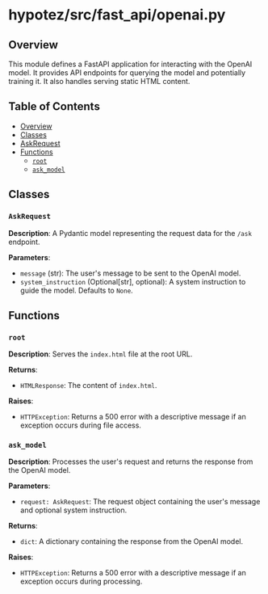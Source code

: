 # hypotez/src/fast_api/openai.py

## Overview

This module defines a FastAPI application for interacting with the OpenAI model. It provides API endpoints for querying the model and potentially training it.  It also handles serving static HTML content.

## Table of Contents

* [Overview](#overview)
* [Classes](#classes)
* [AskRequest](#askrequest)
* [Functions](#functions)
    * [`root`](#root)
    * [`ask_model`](#ask_model)


## Classes

### `AskRequest`

**Description**: A Pydantic model representing the request data for the `/ask` endpoint.

**Parameters**:

* `message` (str): The user's message to be sent to the OpenAI model.
* `system_instruction` (Optional[str], optional):  A system instruction to guide the model. Defaults to `None`.


## Functions

### `root`

**Description**: Serves the `index.html` file at the root URL.

**Returns**:
- `HTMLResponse`: The content of `index.html`.

**Raises**:
- `HTTPException`:  Returns a 500 error with a descriptive message if an exception occurs during file access.



### `ask_model`

**Description**: Processes the user's request and returns the response from the OpenAI model.

**Parameters**:

* `request: AskRequest`: The request object containing the user's message and optional system instruction.

**Returns**:
- `dict`: A dictionary containing the response from the OpenAI model.

**Raises**:
- `HTTPException`: Returns a 500 error with a descriptive message if an exception occurs during processing.